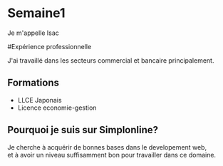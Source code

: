 # Semaine1
Je m'appelle Isac

#Expérience professionnelle

J'ai travaillé dans les secteurs commercial et bancaire principalement.

## Formations

* LLCE Japonais  
* Licence economie-gestion


## Pourquoi je suis sur Simplonline?

Je cherche à acquérir de bonnes bases dans le developement web,   
et à avoir un 
niveau suffisamment bon pour travailler dans ce domaine.